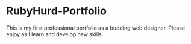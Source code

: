 # RubyHurd-Portfolio
This is my first professional portfolio as a budding web designer. Please enjoy as I learn and develop new skills.
